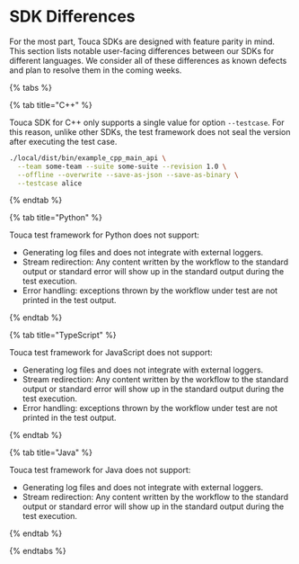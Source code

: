 # SDK Differences

For the most part, Touca SDKs are designed with feature parity in mind. This
section lists notable user-facing differences between our SDKs for different
languages. We consider all of these differences as known defects and plan to
resolve them in the coming weeks.

{% tabs %}

{% tab title="C++" %}

Touca SDK for C++ only supports a single value for option `--testcase`. For this
reason, unlike other SDKs, the test framework does not seal the version after
executing the test case.

```bash
./local/dist/bin/example_cpp_main_api \
  --team some-team --suite some-suite --revision 1.0 \
  --offline --overwrite --save-as-json --save-as-binary \
  --testcase alice
```

{% endtab %}

{% tab title="Python" %}

Touca test framework for Python does not support:

- Generating log files and does not integrate with external loggers.
- Stream redirection: Any content written by the workflow to the standard output
  or standard error will show up in the standard output during the test
  execution.
- Error handling: exceptions thrown by the workflow under test are not printed
  in the test output.

{% endtab %}

{% tab title="TypeScript" %}

Touca test framework for JavaScript does not support:

- Generating log files and does not integrate with external loggers.
- Stream redirection: Any content written by the workflow to the standard output
  or standard error will show up in the standard output during the test
  execution.
- Error handling: exceptions thrown by the workflow under test are not printed
  in the test output.

{% endtab %}

{% tab title="Java" %}

Touca test framework for Java does not support:

- Generating log files and does not integrate with external loggers.
- Stream redirection: Any content written by the workflow to the standard output
  or standard error will show up in the standard output during the test
  execution.

{% endtab %}

{% endtabs %}
